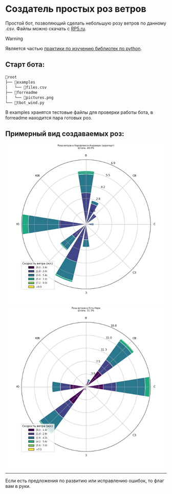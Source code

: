 # Создатель простых роз ветров
Простой бот, позволяющий сделать небольшую розу ветров по данному .csv. Файлы можно скачать с [RP5.ru](https://rp5.ru).

>[!WARNING]
>Является частью [практики по изучению библиотек по python](https://github.com/Dumaqkumaq/Python_labs/tree/main?tab=readme-ov-file).

## Старт бота:
```
📂root
├── 📂examples
│   └── 📄files.csv
├── 📂forreadme
│   └── 📄pictures.png
└── 📄tbot_wind.py
```
В examples хранятся тестовые файлы для проверки работы бота, в forreadme находится пара готовых роз.

## Примерный вид создаваемых роз:
![1.csv](forreadme/1.png)
![2.csv](forreadme/2.png)

---
Если есть предложения по развитию или исправлению ошибок, то флаг вам в руки.
